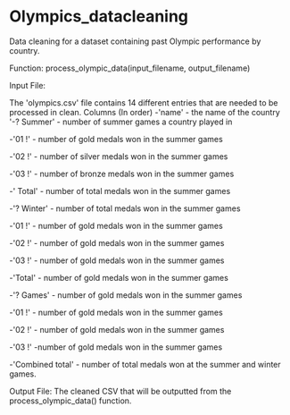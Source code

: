 # Olympics_datacleaning
Data cleaning for a dataset containing past Olympic performance by country.

Function: process_olympic_data(input_filename, output_filename)

Input File:

The 'olympics.csv' file contains 14 different entries that are needed to be processed in clean. 
 Columns (In order)
-'name' - the name of the country
'-? Summer' - number of summer games a country played in

  -'01 !' - number of gold medals won in the summer games
  
  -'02 !' - number of silver medals won in the summer games
  
  -'03 !' - number of bronze medals won in the summer games
  
-' Total' - number of total medals won in the summer games

-'? Winter' - number of total medals won in the summer games

  -'01 !' - number of gold medals won in the summer games
  
  -'02 !' - number of gold medals won in the summer games
  
  -'03 !'	- number of gold medals won in the summer games
  
  -'Total' - number of gold medals won in the summer games
  
-'? Games' - number of gold medals won in the summer games

  -'01 !' - number of gold medals won in the summer games
  
  -'02 !' - number of gold medals won in the summer games
  
  -'03 !' -number of gold medals won in the summer games
  
-'Combined total' - number of total medals won at the summer and winter games.


Output File: 
The cleaned CSV that will be outputted from the process_olympic_data() function. 

